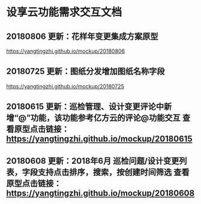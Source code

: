 # 设享云功能需求交互文档

## 20180806 更新：花样年变更集成方案原型
https://yangtingzhi.github.io/mockup/20180806

## 20180725 更新：图纸分发增加图纸名称字段
https://yangtingzhi.github.io/mockup/20180725

## 20180615 更新：巡检管理、设计变更评论中新增“@”功能，该功能参考亿方云的评论@功能交互 查看原型点击链接： https://yangtingzhi.github.io/mockup/20180615

## 20180608 更新：2018年6月 巡检问题/设计变更列表，字段支持点击排序，搜索，按创建时间筛选 查看原型点击链接： https://yangtingzhi.github.io/mockup/20180608